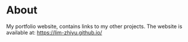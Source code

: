# About
My portfolio website, contains links to my other projects. The website is available at: https://lim-zhiyu.github.io/